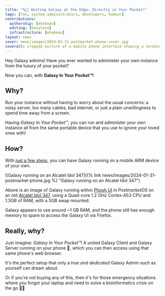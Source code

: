```yaml
---
title: "🪐📲 Hosting Galaxy at the Edge: Directly in Your Pocket!"
tags: [fun, system administrators, developers, humour]
contributions:
  authorship: [mtekman]
  editing: [hexylena]
  infrastructure: [mtekman]
layout: news
cover: news/images/2024-01-31-postmarket-phone-cover.jpg
coveralt: cropped picture of a mobile phone interface showing a terminal with Galaxy log outputs.
---
```


Hey Galaxy admins! Have you ever wanted to administer your own instance from
the luxury of your pocket?

Now you can, with **Galaxy In Your Pocket™!**

## Why?

Run your instance without having to worry about the usual concerns: a
noisy server, too many cables, bad internet, or just a plain
unwillingness to spend time away from a screen.

Having *Galaxy In Your Pocket™*, you can run and administer your own
instance all from the same portable device that you use to ignore your
loved ones with!

## How?

With [just a few steps](https://gitlab.com/-/snippets/3644481), you
can have Galaxy running on a mobile ARM device of your own.

![Galaxy running on an Alcatel Idol 347]({% link news/images/2024-01-31-postmarket-phone.jpg %} "Galaxy running on an Alcatel Idol 347")

Above is an image of Galaxy running within
[Phosh UI](https://wiki.postmarketos.org/wiki/Phosh) in *PostmarketOS* on an old
[Alcatel Idol 347](https://wiki.postmarketos.org/wiki/Alcatel_Idol_3_4.7%22_(alcatel-idol347)),
using a Quad-core 1.2 GHz Cortex-A53 CPU and 1.3GB of RAM, with a 5GB swap mounted.

Galaxy appears to use around ~1 GB RAM, and the phone still has enough
memory to spare to access the Galaxy UI via Firefox.

## Really, why?

Just imagine: *Galaxy In Your Pocket™*! A united Galaxy Client and
Galaxy Server running on your phone 📲, which you can then access using
that same phone's web browser.

It's the perfect setup that only a *true and dedicated* Galaxy Admin
such as yourself can dream about.

Or if you're not buying any of this, then it's for those emergency
situations where you forgot your laptop and need to solve a bioinformatics crisis on the go 🧬🌄
